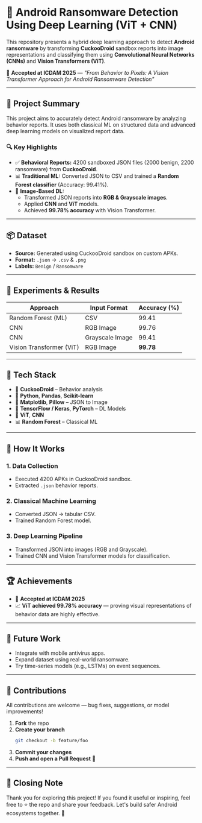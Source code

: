 # 🔐 Android Ransomware Detection Using Deep Learning (ViT + CNN)

This repository presents a hybrid deep learning approach to detect **Android ransomware** by transforming **CuckooDroid** sandbox reports into image representations and classifying them using **Convolutional Neural Networks (CNNs)** and **Vision Transformers (ViT)**.

🚨 **Accepted at ICDAM 2025** — _"From Behavior to Pixels: A Vision Transformer Approach for Android Ransomware Detection"_

---

## 🧠 Project Summary

This project aims to accurately detect Android ransomware by analyzing behavior reports. It uses both classical ML on structured data and advanced deep learning models on visualized report data.

### 🔍 Key Highlights

- ✅ **Behavioral Reports:** 4200 sandboxed JSON files (2000 benign, 2200 ransomware) from **CuckooDroid**.
- 📊 **Traditional ML:** Converted JSON to CSV and trained a **Random Forest classifier** (Accuracy: 99.41%).
- 🎨 **Image-Based DL:**
  - Transformed JSON reports into **RGB & Grayscale images**.
  - Applied **CNN** and **ViT** models.
  - Achieved **99.78% accuracy** with Vision Transformer.

---

## 📦 Dataset

- **Source:** Generated using CuckooDroid sandbox on custom APKs.
- **Format:** `.json` → `.csv` & `.png`
- **Labels:** `Benign` / `Ransomware`

---

## 🧪 Experiments & Results

| Approach                      | Input Format     | Accuracy (%) |
|------------------------------|------------------|--------------|
| Random Forest (ML)           | CSV              | 99.41        |
| CNN                          | RGB Image        | 99.76        |
| CNN                          | Grayscale Image  | 99.41        |
| Vision Transformer (ViT)     | RGB Image        | **99.78**    |

---

## 🧰 Tech Stack

- 🧪 **CuckooDroid** – Behavior analysis
- 🐍 **Python**, **Pandas**, **Scikit-learn**
- 🎨 **Matplotlib**, **Pillow** – JSON to Image
- 🧠 **TensorFlow / Keras**, **PyTorch** – DL Models
- 🧠 **ViT**, **CNN**
- 📊 **Random Forest** – Classical ML

---

## 🚀 How It Works

### 1. **Data Collection**
   - Executed 4200 APKs in CuckooDroid sandbox.
   - Extracted `.json` behavior reports.

### 2. **Classical Machine Learning**
   - Converted JSON → tabular CSV.
   - Trained Random Forest model.

### 3. **Deep Learning Pipeline**
   - Transformed JSON into images (RGB and Grayscale).
   - Trained CNN and Vision Transformer models for classification.

---

## 🏆 Achievements

- 🥉 **Accepted at ICDAM 2025**
- 📈 **ViT achieved 99.78% accuracy** — proving visual representations of behavior data are highly effective.

---

## 🔮 Future Work

- Integrate with mobile antivirus apps.
- Expand dataset using real-world ransomware.
- Try time-series models (e.g., LSTMs) on event sequences.

---

## 🤝 Contributions

All contributions are welcome — bug fixes, suggestions, or model improvements!

1. **Fork** the repo  
2. **Create your branch**  
   ```bash
   git checkout -b feature/foo
   ```
3. **Commit your changes**
4. **Push and open a Pull Request** 🚀

---

## 🙌 Closing Note

Thank you for exploring this project! If you found it useful or inspiring, feel free to ⭐ the repo and share your feedback. Let's build safer Android ecosystems together. 💪
